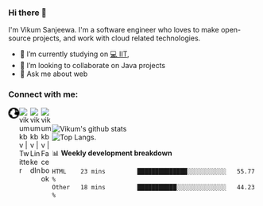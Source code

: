 ### Hi there 👋

I'm Vikum Sanjeewa. I'm a software engineer who loves to make open-source projects, and work with cloud related technologies.

- 🔭 I’m currently studying on [💻 IIT](http://iit.ac.lk/),
- 👯 I’m looking to collaborate on Java projects
- 💬 Ask me about web
<!-- - 🌱 I’m currently learning flutter and react 👓 -->


### Connect with me:

[<img align="left" alt="vikumkbv" width="22px" src="https://raw.githubusercontent.com/iconic/open-iconic/master/svg/globe.svg" />][website]
[<img align="left" alt="vikumkbv | Twitter" width="22px" src="https://cdn.jsdelivr.net/npm/simple-icons@v3/icons/twitter.svg" />][twitter]
[<img align="left" alt="vikumkbv | LinkedIn" width="22px" src="https://cdn.jsdelivr.net/npm/simple-icons@v3/icons/linkedin.svg" />][linkedin]
[<img align="left" alt="vikumkbv | Facebook" width="22px" src="https://cdn.jsdelivr.net/npm/simple-icons@3.4.1/icons/facebook.svg" />][Facebook]
<!--
[<img align="left" alt="vikumkbv | StackOverFlow" width="22px" src="https://cdn.jsdelivr.net/npm/simple-icons@3.4.1/icons/stackoverflow.svg" />][StackOverFlow]
[<img align="left" alt="vikumkbv | gitlab" width="22px" src="https://cdn.jsdelivr.net/npm/simple-icons@3.4.1/icons/gitlab.svg" />][gitlab]
-->
<br/><br/>
![Vikum's github stats](https://github-readme-stats.vercel.app/api?username=vikumkbv&show_icons=true&theme=dracula)<br/>
![Top Langs](https://github-readme-stats.vercel.app/api/top-langs/?username=vikumkbv&layout=compact).

[website]: https://vikumkbv.github.io
[twitter]: https://twitter.com/vikumkbv
[linkedin]: https://www.linkedin.com/in/vikumkbv
[Facebook]: https://www.facebook.com/vikum.sanjeewa

📊 **Weekly development breakdown**
<!--START_SECTION:waka-->
```text
HTML    23 mins         ██████████████░░░░░░░░░░░   55.77 % 
Other   18 mins         ███████████░░░░░░░░░░░░░░   44.23 % 
```
<!--END_SECTION:waka-->
<!--
[StackOverFlow]: https://stackoverflow.com/users/5606759/danushka-herath
[gitlab]: https://gitlab.com/vikumkbv
-->
<!--
[![E-Mail](https://img.shields.io/badge/--email?label=E-mail&logo=Gmail&style=social)](mailto:vikumkbv@gmail.com) [![Follow on Twitter](https://img.shields.io/badge/--twitter?label=Twitter&logo=Twitter&style=social)](https://twitter.com/vikumkbv) [![Connect on LinkedIn](https://img.shields.io/badge/--linkedin?label=LinkedIn&logo=LinkedIn&style=social)](https://www.linkedin.com/in/vikumkbv)


**vikumkbv/vikumkbv** is a ✨ _special_ ✨ repository because its `README.md` (this file) appears on your GitHub profile.

Here are some ideas to get you started:

- 🔭 I’m currently working on ...
- 🌱 I’m currently learning ...
- 👯 I’m looking to collaborate on ...
- 🤔 I’m looking for help with ...
- 💬 Ask me about ...
- 📫 How to reach me: ...
- 😄 Pronouns: ...
- ⚡ Fun fact: ...
-->
